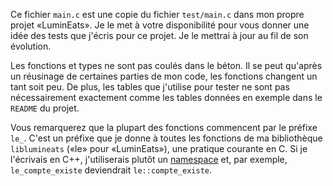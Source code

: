 Ce fichier `main.c` est une copie du fichier `test/main.c` dans mon propre projet «LuminEats».
Je le met à votre disponibilité pour vous donner une idée des tests que j'écris pour ce projet.
Je le mettrai à jour au fil de son évolution.

Les fonctions et types ne sont pas coulés dans le béton.
Il se peut qu'après un réusinage de certaines parties de mon code, les fonctions changent un tant soit peu.
De plus, les tables que j'utilise pour tester ne sont  pas nécessairement exactement comme les tables données en exemple dans le `README` du projet.

Vous remarquerez que la plupart des fonctions commencent par le préfixe `le_`.
C'est un préfixe que je donne à toutes les fonctions de ma bibliothèque `liblumineats` («le» pour «LuminEats»), une pratique courante en C.
Si je l'écrivais en C++, j'utiliserais plutôt un [namespace](https://fr.cppreference.com/w/cpp/language/namespace) et, par exemple, `le_compte_existe` deviendrait `le::compte_existe`.
